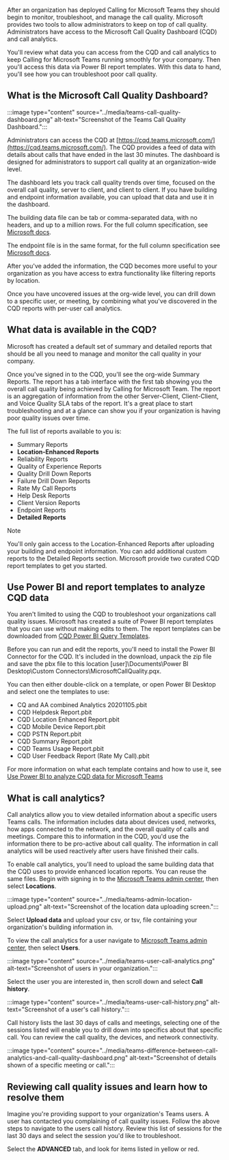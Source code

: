 After an organization has deployed Calling for Microsoft Teams they should begin to monitor, troubleshoot, and manage the call quality. Microsoft provides two tools to allow administrators to keep on top of call quality. Administrators have access to the Microsoft Call Quality Dashboard (CQD) and call analytics.

You'll review what data you can access from the CQD and call analytics to keep Calling for Microsoft Teams running smoothly for your company. Then you'll access this data via Power BI report templates. With this data to hand, you'll see how you can troubleshoot poor call quality.

## What is the Microsoft Call Quality Dashboard?

:::image type="content" source="../media/teams-call-quality-dashboard.png" alt-text="Screenshot of the Teams Call Quality Dashboard.":::

Administrators can access the CQD at [https://cqd.teams.microsoft.com/](https://cqd.teams.microsoft.com/). The CQD provides a feed of data with details about calls that have ended in the last 30 minutes. The dashboard is designed for administrators to support call quality at an organization-wide level.

The dashboard lets you track call quality trends over time, focused on the overall call quality, server to client, and client to client. If you have building and endpoint information available, you can upload that data and use it in the dashboard.

The building data file can be tab or comma-separated data, with no headers, and up to a million rows. For the full column specification, see [Microsoft docs](https://docs.microsoft.com/microsoftteams/cqd-upload-tenant-building-data#upload-building-data-file).

The endpoint file is in the same format, for the full column specification see [Microsoft docs](https://docs.microsoft.com/microsoftteams/cqd-upload-tenant-building-data#endpoint-data-file).

After you've added the information, the CQD becomes more useful to your organization as you have access to extra functionality like filtering reports by location.

Once you have uncovered issues at the org-wide level, you can drill down to a specific user, or meeting, by combining what you've discovered in the CQD reports with per-user call analytics.

## What data is available in the CQD?

Microsoft has created a default set of summary and detailed reports that should be all you need to manage and monitor the call quality in your company.

Once you've signed in to the CQD, you'll see the org-wide Summary Reports. The report has a tab interface with the first tab showing you the overall call quality being achieved by Calling for Microsoft Team. The report is an aggregation of information from the other Server-Client, Client-Client, and Voice Quality SLA tabs of the report. It's a great place to start troubleshooting and at a glance can show you if your organization is having poor quality issues over time.

The full list of reports available to you is:

- Summary Reports
- **Location-Enhanced Reports**
- Reliability Reports
- Quality of Experience Reports
- Quality Drill Down Reports
- Failure Drill Down Reports
- Rate My Call Reports
- Help Desk Reports
- Client Version Reports
- Endpoint Reports
- **Detailed Reports**

> [!NOTE]
> You'll only gain access to the Location-Enhanced Reports after uploading your building and endpoint information. You can add additional custom reports to the Detailed Reports section. Microsoft provide two curated CQD report templates to get you started.

## Use Power BI and report templates to analyze CQD data

You aren't limited to using the CQD to troubleshoot your organizations call quality issues. Microsoft has created a suite of Power BI report templates that you can use without making edits to them. The report templates can be downloaded from [CQD Power BI Query Templates](https://www.microsoft.com/download/details.aspx?id=102291).

Before you can run and edit the reports, you'll need to install the Power BI Connector for the CQD. It's included in the download, unpack the zip file and save the pbx file to this location [user]\Documents\Power BI Desktop\Custom Connectors\MicrosoftCallQuality.pqx.

You can then either double-click on a template, or open Power BI Desktop and select one the templates to use:

- CQ and AA combined Analytics 20201105.pbit
- CQD Helpdesk Report.pbit
- CQD Location Enhanced Report.pbit
- CQD Mobile Device Report.pbit
- CQD PSTN Report.pbit
- CQD Summary Report.pbit
- CQD Teams Usage Report.pbit
- CQD User Feedback Report (Rate My Call).pbit

For more information on what each template contains and how to use it, see [Use Power BI to analyze CQD data for Microsoft Teams](https://docs.microsoft.com/microsoftteams/cqd-power-bi-query-templates)

## What is call analytics?

Call analytics allow you to view detailed information about a specific users Teams calls. The information includes data about devices used, networks, how apps connected to the network, and the overall quality of calls and meetings. Compare this to information in the CQD, you'd use the information there to be pro-active about call quality. The information in call analytics will be used reactively after users have finished their calls.

To enable call analytics, you'll need to upload the same building data that the CQD uses to provide enhanced location reports. You can reuse the same files. Begin with signing in to the [Microsoft Teams admin center](https://admin.teams.microsoft.com/reporting-labels), then select **Locations**.

:::image type="content" source="../media/teams-admin-location-upload.png" alt-text="Screenshot of the location data uploading screen.":::

Select **Upload data** and upload your csv, or tsv, file containing your organization's building information in.

To view the call analytics for a user navigate to [Microsoft Teams admin center](https://admin.teams.microsoft.com/users), then select **Users**.

:::image type="content" source="../media/teams-user-call-analytics.png" alt-text="Screenshot of users in your organization.":::

Select the user you are interested in, then scroll down and select **Call history**.

:::image type="content" source="../media/teams-user-call-history.png" alt-text="Screenshot of a user's call history.":::

Call history lists the last 30 days of calls and meetings, selecting one of the sessions listed will enable you to drill down into specifics about that specific call. You can review the call quality, the devices, and network connectivity.

:::image type="content" source="../media/teams-difference-between-call-analytics-and-call-quality-dashboard.png" alt-text="Screenshot of details shown of a specific meeting or call.":::

## Reviewing call quality issues and learn how to resolve them

Imagine you're providing support to your organization's Teams users. A user has contacted you complaining of call quality issues. Follow the above steps to navigate to the users call history. Review this list of sessions for the last 30 days and select the session you'd like to troubleshoot.

Select the **ADVANCED** tab, and look for items listed in yellow or red.

